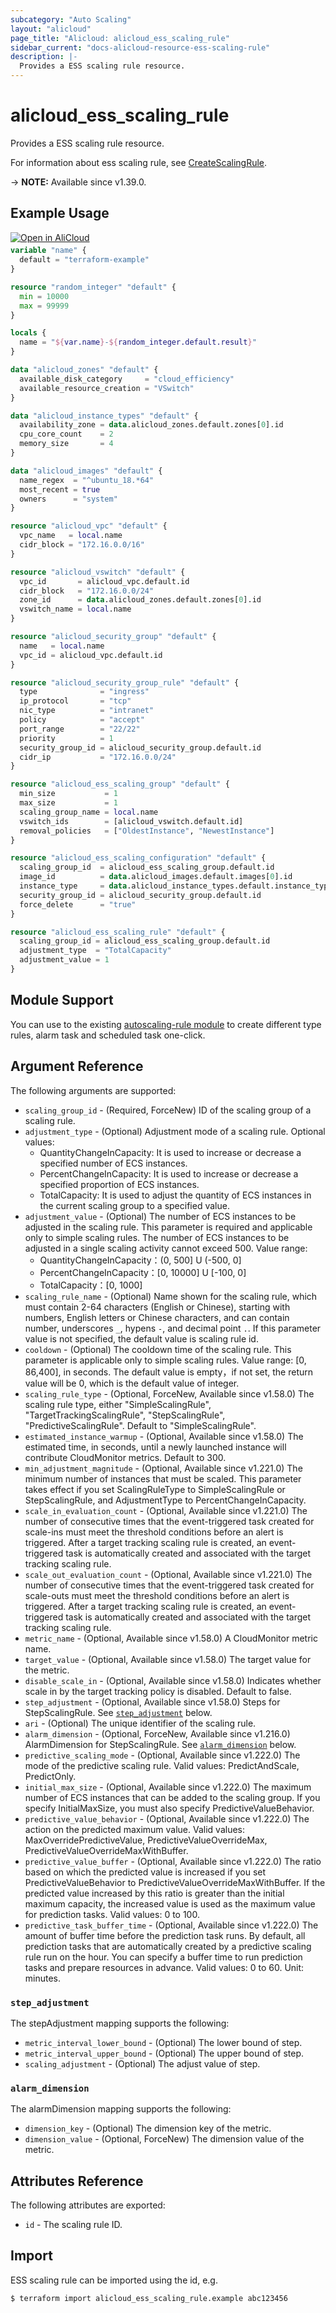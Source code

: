 ```yaml
---
subcategory: "Auto Scaling"
layout: "alicloud"
page_title: "Alicloud: alicloud_ess_scaling_rule"
sidebar_current: "docs-alicloud-resource-ess-scaling-rule"
description: |-
  Provides a ESS scaling rule resource.
---
```


# alicloud_ess_scaling_rule

Provides a ESS scaling rule resource.

For information about ess scaling rule, see [CreateScalingRule](https://www.alibabacloud.com/help/en/auto-scaling/latest/createscalingrule).

-> **NOTE:** Available since v1.39.0.

## Example Usage

<div style="display: block;margin-bottom: 40px;"><div class="oics-button" style="float: right;position: absolute;margin-bottom: 10px;">
  <a href="https://api.aliyun.com/api-tools/terraform?resource=alicloud_ess_scaling_rule&exampleId=b17b1417-e8bd-038c-a6a4-59ff45366987711b7247&activeTab=example&spm=docs.r.ess_scaling_rule.0.b17b1417e8&intl_lang=EN_US" target="_blank">
    <img alt="Open in AliCloud" src="https://img.alicdn.com/imgextra/i1/O1CN01hjjqXv1uYUlY56FyX_!!6000000006049-55-tps-254-36.svg" style="max-height: 44px; max-width: 100%;">
  </a>
</div></div>

```terraform
variable "name" {
  default = "terraform-example"
}

resource "random_integer" "default" {
  min = 10000
  max = 99999
}

locals {
  name = "${var.name}-${random_integer.default.result}"
}

data "alicloud_zones" "default" {
  available_disk_category     = "cloud_efficiency"
  available_resource_creation = "VSwitch"
}

data "alicloud_instance_types" "default" {
  availability_zone = data.alicloud_zones.default.zones[0].id
  cpu_core_count    = 2
  memory_size       = 4
}

data "alicloud_images" "default" {
  name_regex  = "^ubuntu_18.*64"
  most_recent = true
  owners      = "system"
}

resource "alicloud_vpc" "default" {
  vpc_name   = local.name
  cidr_block = "172.16.0.0/16"
}

resource "alicloud_vswitch" "default" {
  vpc_id       = alicloud_vpc.default.id
  cidr_block   = "172.16.0.0/24"
  zone_id      = data.alicloud_zones.default.zones[0].id
  vswitch_name = local.name
}

resource "alicloud_security_group" "default" {
  name   = local.name
  vpc_id = alicloud_vpc.default.id
}

resource "alicloud_security_group_rule" "default" {
  type              = "ingress"
  ip_protocol       = "tcp"
  nic_type          = "intranet"
  policy            = "accept"
  port_range        = "22/22"
  priority          = 1
  security_group_id = alicloud_security_group.default.id
  cidr_ip           = "172.16.0.0/24"
}

resource "alicloud_ess_scaling_group" "default" {
  min_size           = 1
  max_size           = 1
  scaling_group_name = local.name
  vswitch_ids        = [alicloud_vswitch.default.id]
  removal_policies   = ["OldestInstance", "NewestInstance"]
}

resource "alicloud_ess_scaling_configuration" "default" {
  scaling_group_id  = alicloud_ess_scaling_group.default.id
  image_id          = data.alicloud_images.default.images[0].id
  instance_type     = data.alicloud_instance_types.default.instance_types[0].id
  security_group_id = alicloud_security_group.default.id
  force_delete      = "true"
}

resource "alicloud_ess_scaling_rule" "default" {
  scaling_group_id = alicloud_ess_scaling_group.default.id
  adjustment_type  = "TotalCapacity"
  adjustment_value = 1
}
```

## Module Support

You can use to the existing [autoscaling-rule module](https://registry.terraform.io/modules/terraform-alicloud-modules/autoscaling-rule/alicloud) 
to create different type rules, alarm task and scheduled task one-click.

## Argument Reference

The following arguments are supported:

* `scaling_group_id` - (Required, ForceNew) ID of the scaling group of a scaling rule.
* `adjustment_type` - (Optional) Adjustment mode of a scaling rule. Optional values:
    - QuantityChangeInCapacity: It is used to increase or decrease a specified number of ECS instances.
    - PercentChangeInCapacity: It is used to increase or decrease a specified proportion of ECS instances.
    - TotalCapacity: It is used to adjust the quantity of ECS instances in the current scaling group to a specified value.
* `adjustment_value` - (Optional) The number of ECS instances to be adjusted in the scaling rule. This parameter is required and applicable only to simple scaling rules. The number of ECS instances to be adjusted in a single scaling activity cannot exceed 500. Value range:
    - QuantityChangeInCapacity：(0, 500] U (-500, 0]
    - PercentChangeInCapacity：[0, 10000] U [-100, 0]
    - TotalCapacity：[0, 1000]
* `scaling_rule_name` - (Optional) Name shown for the scaling rule, which must contain 2-64 characters (English or Chinese), starting with numbers, English letters or Chinese characters, and can contain number, underscores `_`, hypens `-`, and decimal point `.`. If this parameter value is not specified, the default value is scaling rule id. 
* `cooldown` - (Optional) The cooldown time of the scaling rule. This parameter is applicable only to simple scaling rules. Value range: [0, 86,400], in seconds. The default value is empty，if not set, the return value will be 0, which is the default value of integer.
* `scaling_rule_type` - (Optional, ForceNew, Available since v1.58.0) The scaling rule type, either "SimpleScalingRule", "TargetTrackingScalingRule", "StepScalingRule", "PredictiveScalingRule". Default to "SimpleScalingRule".
* `estimated_instance_warmup` - (Optional, Available since v1.58.0) The estimated time, in seconds, until a newly launched instance will contribute CloudMonitor metrics. Default to 300.
* `min_adjustment_magnitude` - (Optional, Available since v1.221.0) The minimum number of instances that must be scaled. This parameter takes effect if you set ScalingRuleType to SimpleScalingRule or StepScalingRule, and AdjustmentType to PercentChangeInCapacity.
* `scale_in_evaluation_count` - (Optional, Available since v1.221.0) The number of consecutive times that the event-triggered task created for scale-ins must meet the threshold conditions before an alert is triggered. After a target tracking scaling rule is created, an event-triggered task is automatically created and associated with the target tracking scaling rule.
* `scale_out_evaluation_count` - (Optional, Available since v1.221.0) The number of consecutive times that the event-triggered task created for scale-outs must meet the threshold conditions before an alert is triggered. After a target tracking scaling rule is created, an event-triggered task is automatically created and associated with the target tracking scaling rule.
* `metric_name` - (Optional, Available since v1.58.0) A CloudMonitor metric name.
* `target_value` - (Optional, Available since v1.58.0) The target value for the metric.
* `disable_scale_in` - (Optional, Available since v1.58.0) Indicates whether scale in by the target tracking policy is disabled. Default to false.
* `step_adjustment` - (Optional, Available since v1.58.0) Steps for StepScalingRule. See [`step_adjustment`](#step_adjustment) below.
* `ari` - (Optional) The unique identifier of the scaling rule.
* `alarm_dimension` - (Optional, ForceNew, Available since v1.216.0) AlarmDimension for StepScalingRule. See [`alarm_dimension`](#alarm_dimension) below.
* `predictive_scaling_mode` - (Optional, Available since v1.222.0) The mode of the predictive scaling rule. Valid values: PredictAndScale, PredictOnly.
* `initial_max_size` - (Optional, Available since v1.222.0) The maximum number of ECS instances that can be added to the scaling group. If you specify InitialMaxSize, you must also specify PredictiveValueBehavior.
* `predictive_value_behavior` - (Optional, Available since v1.222.0) The action on the predicted maximum value. Valid values: MaxOverridePredictiveValue, PredictiveValueOverrideMax, PredictiveValueOverrideMaxWithBuffer.
* `predictive_value_buffer` - (Optional, Available since v1.222.0) The ratio based on which the predicted value is increased if you set PredictiveValueBehavior to PredictiveValueOverrideMaxWithBuffer. If the predicted value increased by this ratio is greater than the initial maximum capacity, the increased value is used as the maximum value for prediction tasks. Valid values: 0 to 100.
* `predictive_task_buffer_time` - (Optional, Available since v1.222.0) The amount of buffer time before the prediction task runs. By default, all prediction tasks that are automatically created by a predictive scaling rule run on the hour. You can specify a buffer time to run prediction tasks and prepare resources in advance. Valid values: 0 to 60. Unit: minutes.




### `step_adjustment`

The stepAdjustment mapping supports the following:

* `metric_interval_lower_bound` - (Optional) The lower bound of step.
* `metric_interval_upper_bound` - (Optional) The upper bound of step.
* `scaling_adjustment` - (Optional) The adjust value of step.

### `alarm_dimension`

The alarmDimension mapping supports the following:

* `dimension_key` - (Optional) The dimension key of the metric.
* `dimension_value` - (Optional, ForceNew) The dimension value of the metric.


## Attributes Reference

The following attributes are exported:

* `id` - The scaling rule ID.

## Import

ESS scaling rule can be imported using the id, e.g.

```shell
$ terraform import alicloud_ess_scaling_rule.example abc123456
```
